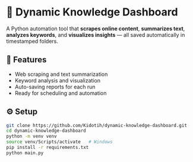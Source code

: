 # 🧠 Dynamic Knowledge Dashboard

A Python automation tool that **scrapes online content**, **summarizes text**, **analyzes keywords**, and **visualizes insights** — all saved automatically in timestamped folders.

## 🚀 Features
- Web scraping and text summarization  
- Keyword analysis and visualization  
- Auto-saving reports for each run  
- Ready for scheduling and automation  

## ⚙️ Setup
```bash
git clone https://github.com/Kidotih/dynamic-knowledge-dashboard.git
cd dynamic-knowledge-dashboard
python -m venv venv
source venv/Scripts/activate   # Windows
pip install -r requirements.txt
python main.py
